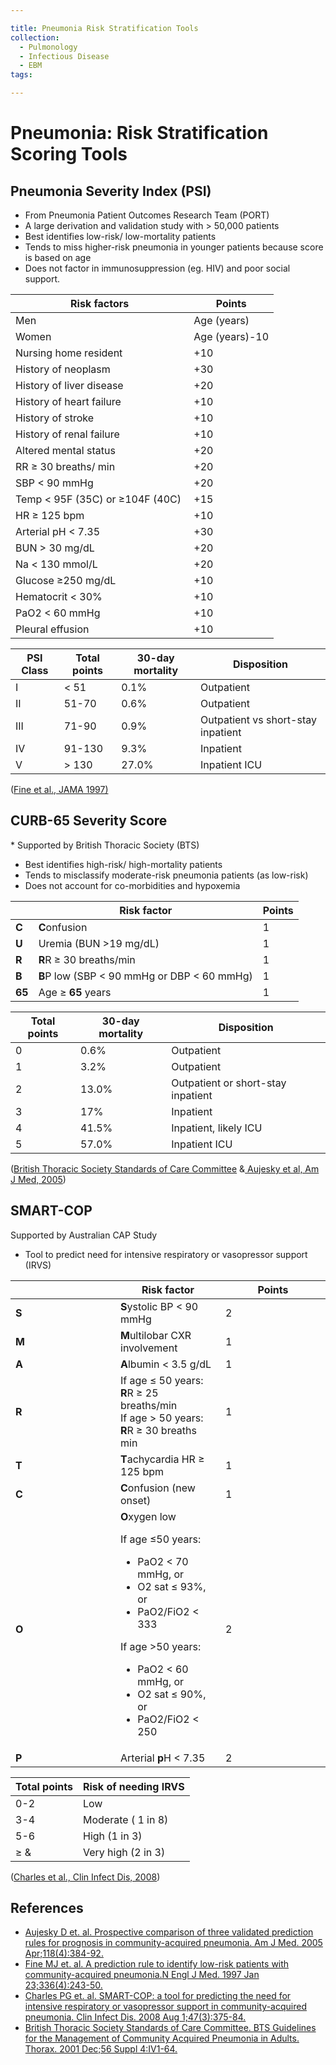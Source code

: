 ```yaml
---

title: Pneumonia Risk Stratification Tools
collection:
  - Pulmonology
  - Infectious Disease
  - EBM
tags:

---
```


# Pneumonia: Risk Stratification Scoring Tools

## Pneumonia Severity Index (PSI) 

-   From Pneumonia Patient Outcomes Research Team (PORT) 
-   A large derivation and validation study with &gt; 50,000 patients
-   Best identifies low-risk/ low-mortality patients
-   Tends to miss higher-risk pneumonia in younger patients because score is based on age 
-   Does not factor in immunosuppression (eg. HIV) and poor social support. 

| **Risk factors**                    | **Points**     |
|-------------------------------------|----------------|
| Men                                 | Age (years)    |
| Women                               | Age (years)-10 |
| Nursing home resident               | +10            |
| History of neoplasm                 | +30            |
| History of liver disease            | +20            |
| History of heart failure            | +10            |
| History of stroke                   | +10            |
| History of renal failure            | +10            |
| Altered mental status               | +20            |
| RR ≥ 30 breaths/ min                | +20            |
| SBP &lt; 90 mmHg                    | +20            |
| Temp &lt; 95F (35C) or ≥104F (40C)  | +15            |
| HR ≥ 125 bpm                        | +10            |
| Arterial pH &lt; 7.35               | +30            |
| BUN &gt; 30 mg/dL                   | +20            |
| Na &lt; 130 mmol/L                  | +20            |
| Glucose ≥250 mg/dL                  | +10            |
| Hematocrit &lt; 30%                 | +10            |
| PaO2 &lt; 60 mmHg                   | +10            |
| Pleural effusion                    | +10            |

| **PSI Class**  | **Total points** | **30-day mortality**  | **Disposition** |
|---------|------------------|-------------|-----------------|
| I       | &lt; 51          | 0.1%        | Outpatient      |
| II      | 51-70            | 0.6%        | Outpatient      |
| III     | 71-90            | 0.9%        | Outpatient vs short-stay inpatient        |
| IV      | 91-130           | 9.3%        | Inpatient       |
| V       | &gt; 130         | 27.0%       | Inpatient ICU   |

([Fine et al., JAMA 1997)](http://www.ncbi.nlm.nih.gov/pubmed/?term=8995086)

## CURB-65 Severity Score

\* Supported by British Thoracic Society (BTS)

-   Best identifies high-risk/ high-mortality patients
-   Tends to misclassify moderate-risk pneumonia patients (as low-risk) 
-   Does not account for co-morbidities and hypoxemia

|        | **Risk factor**                                   | **Points** |
|--------|---------------------------------------------------|------------|
| **C**  | **C**onfusion                                     | 1          |
| **U**  | Uremia (BUN &gt;19 mg/dL)                         | 1          |
| **R**  | **R**R ≥ 30 breaths/min                           | 1          |
| **B**  | **B**P low (SBP &lt; 90 mmHg or DBP &lt; 60 mmHg) | 1          |
| **65** | Age ≥ **65** years                                | 1          |

| **Total points** | **30-day mortality**  | **Disposition**                    |
|------------------|-------------|------------------------------------|
| 0                | 0.6%        | Outpatient                         |
| 1                | 3.2%        | Outpatient                         |
| 2                | 13.0%       | Outpatient or short-stay inpatient |
| 3                | 17%         | Inpatient                          |
| 4                | 41.5%       | Inpatient, likely ICU              |
| 5                | 57.0%       | Inpatient ICU                      |

([British Thoracic Society Standards of Care Committee](http://www.ncbi.nlm.nih.gov/pubmed/?term=11713364) &[ ](http://www.ncbi.nlm.nih.gov/pubmed/?term=15808136)[Aujesky et al, Am J Med, 2005](http://www.ncbi.nlm.nih.gov/pubmed/?term=15808136)) 

## SMART-COP

Supported by Australian CAP Study

-   Tool to predict need for intensive respiratory or vasopressor support (IRVS) 

<table>
<colgroup>
<col width="33%" />
<col width="33%" />
<col width="33%" />
</colgroup>
<thead>
<tr class="header">
<th><br />
</th>
<th><strong>Risk factor</strong></th>
<th><strong>Points</strong></th>
</tr>
</thead>
<tbody>
<tr class="odd">
<td><strong>S</strong></td>
<td><strong>S</strong>ystolic BP &lt; 90 mmHg</td>
<td>2</td>
</tr>
<tr class="even">
<td><strong>M</strong></td>
<td><strong>M</strong>ultilobar CXR involvement</td>
<td>1</td>
</tr>
<tr class="odd">
<td><strong>A</strong></td>
<td><strong>A</strong>lbumin &lt; 3.5 g/dL</td>
<td>1</td>
</tr>
<tr class="even">
<td><strong>R</strong></td>
<td>If age ≤ 50 years: <strong>R</strong>R ≥ 25 breaths/min <br />
If age &gt; 50 years: <strong>R</strong>R ≥ 30 breaths min <br />
</td>
<td>1</td>
</tr>
<tr class="odd">
<td><strong>T</strong></td>
<td><strong>T</strong>achycardia HR ≥ 125 bpm </td>
<td>1</td>
</tr>
<tr class="even">
<td><strong>C</strong></td>
<td><strong>C</strong>onfusion (new onset)</td>
<td>1<br />
</td>
</tr>
<tr class="odd">
<td><strong>O</strong></td>
<td><strong>O</strong>xygen low<br />

<p>If age ≤50 years: </p>
<ul>
<li>PaO2 &lt; 70 mmHg, or<br />
</li>
<li>O2 sat ≤ 93%, or<br />
</li>
<li>PaO2/FiO2 &lt; 333<br />
</li>
</ul>
<p>If age &gt;50 years:</p>
<ul>
<li>PaO2 &lt; 60 mmHg, or</li>
<li>O2 sat ≤ 90%, or </li>
<li>PaO2/FiO2 &lt; 250 </li>
</ul></td>
<td>2</td>
</tr>
<tr class="even">
<td><strong>P</strong></td>
<td>Arterial <strong>p</strong>H &lt; 7.35</td>
<td>2</td>
</tr>
</tbody>
</table>

| **Total points** | **Risk of needing IRVS** |
|------------------|--------------------------|
| 0-2              | Low                      |
| 3-4              | Moderate ( 1 in 8)       |
| 5-6              | High (1 in 3)            |
| ≥ &              | Very high (2 in 3)       |

([Charles et al., Clin Infect Dis, 2008](http://www.ncbi.nlm.nih.gov/pubmed/?term=18558884))

## References

-   [Aujesky D et. al. Prospective comparison of three validated prediction rules for prognosis in community-acquired pneumonia. Am J Med. 2005 Apr;118(4):384-92.](http://www.ncbi.nlm.nih.gov/pubmed/?term=15808136)
-   [Fine MJ et. al. A prediction rule to identify low-risk patients with community-acquired pneumonia.N Engl J Med. 1997 Jan 23;336(4):243-50.](http://www.ncbi.nlm.nih.gov/pubmed/?term=8995086)
-   [Charles PG et. al. SMART-COP: a tool for predicting the need for intensive respiratory or vasopressor support in community-acquired pneumonia. Clin Infect Dis. 2008 Aug 1;47(3):375-84.](http://www.ncbi.nlm.nih.gov/pubmed/?term=18558884)
-   [British Thoracic Society Standards of Care Committee. BTS Guidelines for the Management of Community Acquired Pneumonia in Adults. Thorax. 2001 Dec;56 Suppl 4:IV1-64.](http://www.ncbi.nlm.nih.gov/pubmed/?term=11713364)
